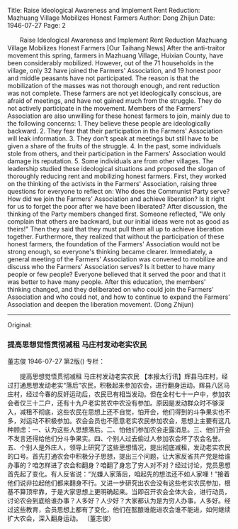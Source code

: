 Title: Raise Ideological Awareness and Implement Rent Reduction: Mazhuang Village Mobilizes Honest Farmers
Author: Dong Zhijun
Date: 1946-07-27
Page: 2

　　Raise Ideological Awareness and Implement Rent Reduction
    Mazhuang Village Mobilizes Honest Farmers
    [Our Taihang News] After the anti-traitor movement this spring, farmers in Mazhuang Village, Huixian County, have been considerably mobilized. However, out of the 71 households in the village, only 32 have joined the Farmers' Association, and 19 honest poor and middle peasants have not participated. The reason is that the mobilization of the masses was not thorough enough, and rent reduction was not complete. These farmers are not yet ideologically conscious, are afraid of meetings, and have not gained much from the struggle. They do not actively participate in the movement. Members of the Farmers' Association are also unwilling for these honest farmers to join, mainly due to the following concerns: 1. They believe these people are ideologically backward. 2. They fear that their participation in the Farmers' Association will leak information. 3. They don't speak at meetings but still have to be given a share of the fruits of the struggle. 4. In the past, some individuals stole from others, and their participation in the Farmers' Association would damage its reputation. 5. Some individuals are from other villages. The leadership studied these ideological situations and proposed the slogan of thoroughly reducing rent and mobilizing honest farmers. First, they worked on the thinking of the activists in the Farmers' Association, raising three questions for everyone to reflect on: Who does the Communist Party serve? How did we join the Farmers' Association and achieve liberation? Is it right for us to forget the poor after we have been liberated? After discussion, the thinking of the Party members changed first. Someone reflected, "We only complain that others are backward, but our initial ideas were not as good as theirs!" Then they said that they must pull them all up to achieve liberation together. Furthermore, they realized that without the participation of these honest farmers, the foundation of the Farmers' Association would not be strong enough, so everyone's thinking became clearer. Immediately, a general meeting of the Farmers' Association was convened to mobilize and discuss who the Farmers' Association serves? Is it better to have many people or few people? Everyone believed that it served the poor and that it was better to have many people. After this education, the members' thinking changed, and they deliberated on who could join the Farmers' Association and who could not, and how to continue to expand the Farmers' Association and deepen the liberation movement.
                                                      (Dong Zhijun)



<hr /> 

Original: 


### 提高思想觉悟贯彻减租  马庄村发动老实农民
董志俊
1946-07-27
第2版()
专栏：

　　提高思想觉悟贯彻减租
    马庄村发动老实农民
    【本报太行讯】辉县马庄村，经过打通思想发动老实“落后”农民，积极起来参加农会，进行翻身运动。辉县八区马庄村，经过今春的反奸运动后，农民已有相当发动。但在全村七十一户中，参加农会者仅三十二户，还有十九户老实贫农中农没有参加。原因是发动群众时不够深入，减租不彻底，这些农民在思想上还不自觉，怕开会，他们得到的斗争果实也不多，对运动不积极参加。农会会员也不愿意老实农民参加农会，思想上主要有这几种顾虑：一、认为这些人思想落后。二、怕他们参加农会走露消息。三、他们开会不发言还得给他们分斗争果实。四、个别人过去偷过人参加农会坏了农会名誉。五、个别人是外庄人，领导上研究了这些思想情况，提出彻底减租，发动老实农民的口号。首先打通农会中积极分子思想，提出三个问题，让大家反省共产党是给谁办事的？咱怎样进了农会和翻身？咱翻了身忘了穷人对不对？经过讨论，党员思想首先起了变化。有人反省说：“光嫌人家落后，咱起先的想法还不如人家哩！”接着他们说非拉起他们都来翻身不行。又进一步研究出农会没有这些老实农民参加，根基不算顶牢靠，于是大家思想上更明确起来。当即召开农会全体大会，进行动员，讨论农会到底给谁办事？人多好？人少好？大家都认为是为穷人办事，人多好。经过这些教育，会员思想上都有了变化，他们在酝酿谁能进农会谁不能进，如何继续扩大农会，深入翻身运动。
                                                      （董志俊）
